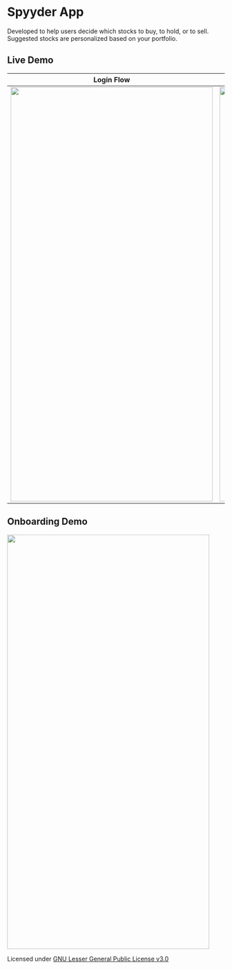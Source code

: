 
# Spyyder App
Developed to help users decide which stocks to buy, to hold, or to sell. Suggested stocks are personalized based on your portfolio.


## Live Demo
__Login Flow__             |  __Register Flow__
:-------------------------:|:-------------------------:
<img src="https://github.com/imthaghost/spyyder/tree/samuel/mobile/mobile/ZeusApp/static/gif/loginFlow.gif" width="468" height="960">  |  <img src="https://github.com/imthaghost/spyyder/tree/samuel/mobile/mobile/ZeusApp/static/gif/registerFlow.gif" width="468" height="960">


## Onboarding Demo
<img src="https://github.com/imthaghost/spyyder/tree/samuel/mobile/mobile/ZeusApp/static/gif/quizFlow.gif" width="468" height="960">


Licensed under [GNU Lesser General Public License v3.0](LICENSE)
